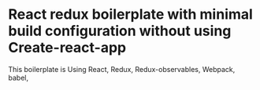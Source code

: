 # React redux boilerplate with minimal build configuration without using Create-react-app

This boilerplate is Using React, Redux, Redux-observables, Webpack, babel, 
